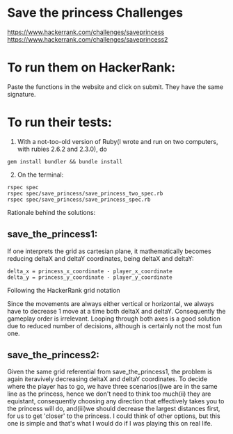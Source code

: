 # Save the princess Challenges

https://www.hackerrank.com/challenges/saveprincess
https://www.hackerrank.com/challenges/saveprincess2

# To run them on HackerRank:
Paste the functions in the website and click on submit. They have the same signature.

# To run their tests:
1. With a not-too-old version of Ruby(I wrote and run on two computers, with rubies 2.6.2 and 2.3.0), do
```
gem install bundler && bundle install 
```

2. On the terminal:
```
rspec spec
rspec spec/save_princess/save_princess_two_spec.rb
rspec spec/save_princess/save_princess_spec.rb
```

Rationale behind the solutions:

## save_the_princess1: 

If one interprets the grid as cartesian plane, it mathematically becomes reducing deltaX and deltaY coordinates, being deltaX and deltaY:
```
delta_x = princess_x_coordinate - player_x_coordinate
delta_y = princess_y_coordinate - player_y_coordinate
```
Following the HackerRank grid notation

Since the movements are always either vertical or horizontal, we always have to decrease 1 move at a time both deltaX and deltaY. Consequently the gameplay order is irrelevant. Looping through both axes is a good solution due to reduced number of decisions, although is certainly not the most fun one.

## save_the_princess2: 
Given the same grid referential from save_the_princess1, the problem is again iteravively decreasing deltaX and deltaY coordinates. To decide where the player has to go, we have three scenarios(i)we are in the same line as the princess, hence we don't need to think too much(ii) they are equistant, consequently choosing any direction that effectively takes you to the princess will do, and(iii)we should decrease the largest distances first, for us to get 'closer' to the princess. I could think of other options, but this one is simple and that's what I would do if I was playing this on real life.